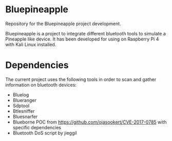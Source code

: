 # Bluepineapple
Repository for the Bluepineapple project development.

Bluepineapple is a project to integrate different bluetooth tools to simulate a Pineapple like device. It has been developed for using on Raspberry Pi 4 with Kali Linux installed.


# Dependencies
The current project uses the following tools in order to scan and gather information on bluetooth devices:
- Bluelog
- Blueranger
- Sdptool
- Btlesniffer
- Bluesnarfer
- Blueborne POC from https://github.com/ojasookert/CVE-2017-0785 with specific dependencies
- Bluetooth DoS script by jieggil
